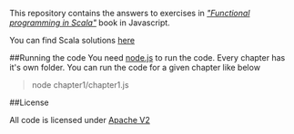 This repository contains the answers to exercises in [*"Functional programming in Scala"*](http://www.manning.com/bjarnason/) book in Javascript. 

You can find Scala solutions [here](https://github.com/phatak-dev/fpinscala)

##Running the code
You need [node.js](http://nodejs.org/) to run the code. Every chapter has it's own folder. You can run the code for a given chapter like below

>  node chapter1/chapter1.js


##License

All code is licensed under [Apache V2](http://www.apache.org/licenses/LICENSE-2.0.html)




